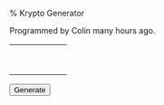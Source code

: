 % Krypto Generator

Programmed by Colin <span id="hours">many</span> hours ago.

<table id="krypto-table">
  <tr id="goal">
   <td colspan="5">&nbsp;</td>
  </tr>
  <tr id="numbers">
   <td>&nbsp;</td>
   <td>&nbsp;</td>
   <td>&nbsp;</td>
   <td>&nbsp;</td>
   <td>&nbsp;</td>
  </tr>
</table>
<button id="krypto-button" onclick="generateKryptoNumbers()">Generate</button>

